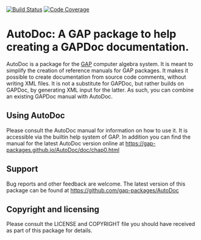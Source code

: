 [![Build Status](https://github.com/gap-packages/AutoDoc/workflows/CI/badge.svg?branch=master)](https://github.com/gap-packages/AutoDoc/actions?query=workflow%3ACI+branch%3Amaster)
[![Code Coverage](https://codecov.io/github/gap-packages/AutoDoc/coverage.svg?branch=master&token=)](https://codecov.io/gh/gap-packages/AutoDoc)

# AutoDoc: A GAP package to help creating a GAPDoc documentation.

AutoDoc is a package for the [GAP](https://www.gap-system.org) computer
algebra system. It is meant to simplify the creation of reference manuals for
GAP packages. It makes it possible to create documentation from source code
comments, without writing XML files. It is not a substitute for GAPDoc, but
rather builds on GAPDoc, by generating XML input for the latter. As such, you
can combine an existing GAPDoc manual with AutoDoc.


## Using AutoDoc

Please consult the AutoDoc manual for information on how to use it. It is
accessible via the builtin help system of GAP. In addition you can find the
manual for the latest AutoDoc version online at
  <https://gap-packages.github.io/AutoDoc/doc/chap0.html>


## Support

Bug reports and other feedback are welcome. The latest version of this
package can be found at
  <https://github.com/gap-packages/AutoDoc>


## Copyright and licensing

Please consult the LICENSE and COPYRIGHT file you should have received as part
of this package for details.
